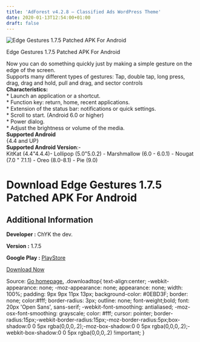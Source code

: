 ```yaml
---
title: 'AdForest v4.2.8 – Classified Ads WordPress Theme'
date: 2020-01-13T12:54:00+01:00
draft: false
---
```


![Edge Gestures 1.7.5 Patched APK For Android](https://i0.wp.com/apkhome.net/wp-content/uploads/2020/01/Edge-Gestures-1.7.5-Patched.png "Edge Gestures 1.7.5 Patched APK For Android")

  

Edge Gestures 1.7.5 Patched APK For Android

Now you can do something quickly just by making a simple gesture on the edge of the screen.  
Supports many different types of gestures: Tap, double tap, long press, drag, drag and hold, pull and drag, and sector controls  
**Characteristics:**  
\* Launch an application or a shortcut.  
\* Function key: return, home, recent applications.  
\* Extension of the status bar: notifications or quick settings.  
\* Scroll to start. (Android 6.0 or higher)  
\* Power dialog.  
\* Adjust the brightness or volume of the media.  
**Supported Android**  
{4.4 and UP}  
**Supported Android Version**:-  
KitKat (4.4"4.4.4)- Lollipop (5.0"5.0.2) - Marshmallow (6.0 - 6.0.1) - Nougat (7.0 " 7.1.1) - Oreo (8.0-8.1) - Pie (9.0)

Download Edge Gestures 1.7.5 Patched APK For Android
====================================================

Additional Information
----------------------

**Developer :** ChYK the dev.

**Version :** 1.7.5

**Google Play :** [PlayStore](https://play.google.com/store/apps/details?id=com.ss.edgegestures)

  

[Download Now](https://store4app.co/post/edge-gestures-1-7-5-patched-apk-for-android_1578915052)

  
Source: [Go homepage.](https://store4app.co/post/edge-gestures-1-7-5-patched-apk-for-android_1578915052) .downloadtop{ text-align:center; -webkit-appearance: none; -moz-appearance: none; appearance: none; width: 100%; padding: 9px 9px 11px 13px; background-color: #0EBD3F; border: none; color:#fff; border-radius: 3px; outline: none; font-weight;bold; font: 20px 'Open Sans', sans-serif; -webkit-font-smoothing: antialiased; -moz-osx-font-smoothing: grayscale; color: #fff; cursor: pointer; border-radius:15px;-webkit-border-radius:15px;-moz-border-radius:5px;box-shadow:0 0 5px rgba(0,0,0,.2);-moz-box-shadow:0 0 5px rgba(0,0,0,.2);-webkit-box-shadow:0 0 5px rgba(0,0,0,.2) !important; }